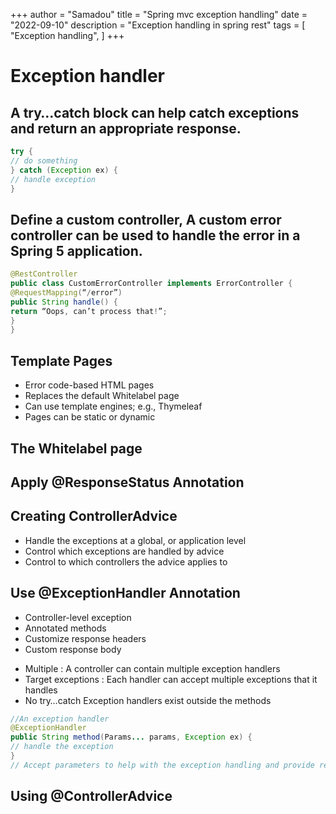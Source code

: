 +++
author = "Samadou"
title = "Spring mvc exception handling"
date = "2022-09-10"
description = "Exception handling in spring rest"
tags = [
    "Exception handling",
]
+++

# Exception handler

## A try…catch block can help catch exceptions and return an appropriate response.

```java
try {
// do something
} catch (Exception ex) {
// handle exception
}

```

## Define a custom controller, A custom error controller can be used to handle the error in a Spring 5 application.

```java
@RestController
public class CustomErrorController implements ErrorController {
@RequestMapping(“/error”)
public String handle() {
return “Oops, can’t process that!”;
}
}

```

## Template Pages

- Error code-based HTML pages
- Replaces the default Whitelabel page
- Can use template engines; e.g., Thymeleaf
- Pages can be static or dynamic

## The Whitelabel page

## Apply @ResponseStatus Annotation

## Creating ControllerAdvice

- Handle the exceptions at a global, or application level
- Control which exceptions are handled by advice
- Control to which controllers the advice applies to

## Use @ExceptionHandler Annotation

- Controller-level exception 
- Annotated methods
- Customize response headers
- Custom response body

* Multiple : A controller can contain multiple exception handlers
* Target exceptions : Each handler can accept multiple exceptions that it handles
* No try…catch Exception handlers exist outside the methods

```java
//An exception handler
@ExceptionHandler
public String method(Params... params, Exception ex) {
// handle the exception
}
// Accept parameters to help with the exception handling and provide response
```
## Using @ControllerAdvice
